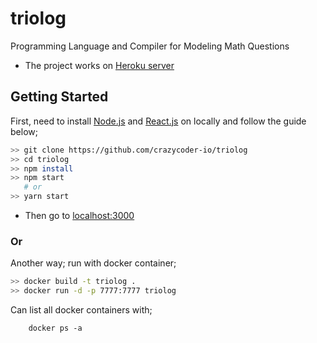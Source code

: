 # triolog
Programming Language and Compiler for Modeling Math Questions
- The project works on [Heroku server](https://triologco.herokuapp.com/)

## Getting Started

First, need to install [Node.js](https://nodejs.org/en/download/) and [React.js](https://react-cn.github.io/react/downloads.html) on locally and follow the guide below;

```bash
>> git clone https://github.com/crazycoder-io/triolog
>> cd triolog
>> npm install
>> npm start
   # or
>> yarn start
```
- Then go to [localhost:3000](http://localhost:3000)

### Or

Another way; run with docker container;

```bash
>> docker build -t triolog .
>> docker run -d -p 7777:7777 triolog
```

Can list all docker containers with;
```
    docker ps -a
```